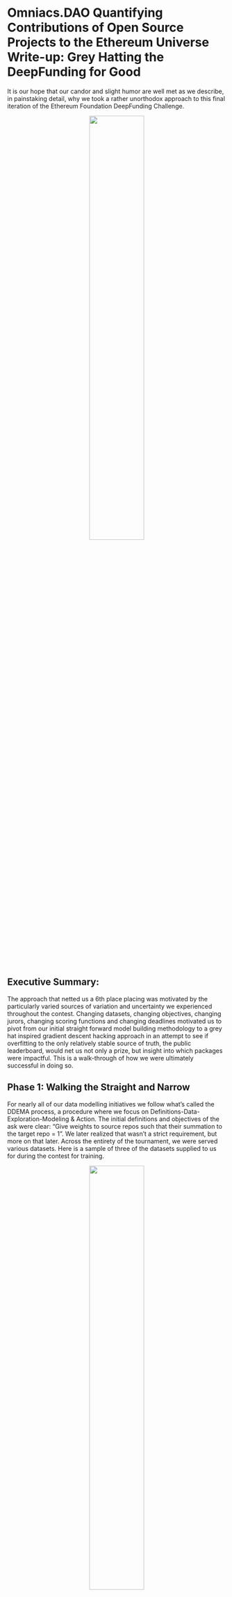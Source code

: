 # Omniacs.DAO Quantifying Contributions of Open Source Projects to the Ethereum Universe Write-up: Grey Hatting the DeepFunding for Good


It is our hope that our candor and slight humor are well met as we describe, in painstaking detail, why we took a rather unorthodox approach to this final iteration of the Ethereum Foundation DeepFunding Challenge.

<p align="center" width="100%"><img src="images/im1.png" alt="" style="width: 50%; max-width: 600px;"></p>


## Executive Summary:

The approach that netted us a 6th place placing was motivated by the particularly varied sources of variation and uncertainty we experienced throughout the contest. Changing datasets, changing objectives, changing jurors, changing scoring functions and changing deadlines motivated us to pivot from our initial straight forward model building methodology to a grey hat inspired gradient descent hacking approach in an attempt to see if overfitting to the only relatively stable source of truth, the public leaderboard, would net us not only a prize, but insight into which packages were impactful. This is a walk-through of how we were ultimately successful in doing so.

## Phase 1: Walking the Straight and Narrow

For nearly all of our data modelling initiatives we follow what’s called the DDEMA process, a procedure where we focus on Definitions-Data-Exploration-Modeling & Action. The initial definitions and objectives of the ask were clear: “Give weights to source repos such that their summation to the target repo = 1”. We later realized that wasn’t a strict requirement, but more on that later. Across the entirety of the tournament, we were served various datasets. Here is a sample of three of the datasets supplied to us for during the contest for training. 

<p align="center" width="100%"><img src="images/im2.png" alt="" style="width: 50%; max-width: 600px;"></p>
<p align="center" width="100%"><img src="images/im3.png" alt="" style="width: 50%; max-width: 600px;"></p>
<p align="center" width="100%"><img src="images/im4.png" alt="" style="width: 50%; max-width: 600px;"></p>

Of these datasets, the most relevant spreadsheets were:
<p align="center" width="100%"><img src="images/im5.png" alt="" style="width: 75%; max-width: 600px;"></p>

The juror data delineated for constructing the weights.
<p align="center" width="100%"><img src="images/im6.png" alt="" style="width: 75%; max-width: 600px;"></p>

The enhanced repo data with stats on popularity and contributors.
<p align="center" width="100%"><img src="images/im7.png" alt="" style="width: 75%; max-width: 600px;"></p>

And the sample submission file with sample weights structured in a format for easy scoring by Pond. This was just enough data for us to begin, and so we did! The first step, before any modeling was to submit a few sample submissions to create a benchmark for our future models. We submitted a few common weighting schemes to see how they fared.  These included:
    • All 0s
    • All 1s
    • Equal proportional weights
    • The sample weights
    • 3 Random Dirichlet constructed weightings

<p align="center" width="100%"><img src="images/im8.png" alt="" style="width: 75%; max-width: 600px;"></p>
<p align="center" width="100%"><img src="images/im9.png" alt="" style="width: 75%; max-width: 600px;"></p>

With these baseline score totals in tow be diligently began our modelling efforts…and got nowhere! We tried:
    • fitting a Bradley Terry model 
    • calculating Elo scores from the number of wins and the multiplier
    • calculating linear combinations of wins and the multiplier as scores
    • fitting random forest models based on repo statistics
    • using ChatGPT to score repos and then create pairwise comparisons
    • a Deep Neural Network trained on Graph Features
    • fit a LightGBM on score derived features
None of these approaches netted us anywhere near a winning score. 


## Phase 2: Bending the Rules
In the middle of our modeling endeavor, there was an announcement of updated training data to be released on September 15th . It was at this point that we decided to shift our focus away from the traditional modeling approach towards one that utilized all of the submissions we had amassed through the prior weeks of modeling. We were no longer interested in trying to refit each of our prior modeling approaches on the new dataset, irrespective of how similar the new data may or may not be to the prior set. This was the start of our grey hat thinking since, by this time, we’d had over 60 model submissions stored in a spreadsheet.

<p align="center" width="100%"><img src="images/im10.gif" alt="" style="width: 100%; max-width: 600px;"></p>

From analyzing the spreadsheet, we derived a few useful insights. These included:
    • realizing that the weights did not have sum to one and, instead, scores could be used
    • some repos were already predetermined to have 0 weight
    • giving a 0 weight to a non-0 weighted package caused large, detrimental swings to the loss score
    • giving a large weight to a very influential package could substantially improve the loss
    • giving a large weight to a non-influential package would moderately damage the loss score
 A univariate analysis on the individual repos was performed by taking the various weights we submitted as the independent variable and the resulting scores as the dependent. It was obvious that this wasn’t a proper representation because of the multivariate nature of the loss function’s value space, but it did give us a solid baseline to initialize our search.

<p align="center" width="100%"><img src="images/im11.gif" alt="" style="width: 100%; max-width: 600px;"></p>

It was at this point we created a “Package Weight Score Simulator” in an attempt to check our work by converting weights back into pairwise comparisons and there wise spitting back a Score estimate.  

<p align="center" width="100%"><img src="images/im12.png" alt="" style="width: 100%; max-width: 600px;"></p>

Performing a grid search to minimize the score of our simulator resulted in our first reasonable breakthrough, a top 10 score.

<p align="center" width="100%"><img src="images/im13.png" alt="" style="width: 50%; max-width: 600px;"></p>

With our new method and a top 10 score, we then committed to the idea of leaderboard hacking as a way to extract the most reliable weights we could then use to recalibrate our simulator and potentially refit our previous models. We then began to design our grid search.  From our experience with the leaderboard thus far, we knew that we’d need to start with a linear sweep (using values 0 – 9) as weights to get a general feel for how the leaderboard scores would look and then move on to an exponential refinement (using values 1, 2, 4, 8, 16, 32, 64, etc.) to analyze the non-linearity of the effects of singular packages on the scoring function. Unfortunately, we were up against a constraint. CryptoPond’s 3 submission per day rule. We stumbled upon an exploit for which we wrote a script that essentially stacked 20 submissions calls in a single API call and shot them through simultaneously, versus trying to submit them one by one. Turns out the API’s system counter wasn’t fully synced with the evaluator and, as a result, we were able to test a ton of submissions all in the same call.  To “more effectively perform discovery”, we employed a few extra Pond accounts and utilized them to execute the grid search.   This process was going smoothly and netted us a top 3 placing within a day.


<p align="center" width="100%"><img src="images/im14.png" alt="" style="width: 75%; max-width: 600px;"></p>

The main insight from this search was that the multiplier from the training set was creating final weights for some packages that were orders of magnitude larger than others.  None of our traditional methods accounted for this and that is why each one failed. We contemplated sitting in 3rd place for a while, knowing we could further optimize, but we agreed to one last submission, and we accidentally jumped to the top of the leaderboard, with a HUGE lead.

<p align="center" width="100%"><img src="images/im15.png" alt="" style="width: 75%; max-width: 600px;"></p>

While we were at the top, we felt that we might as well brag about it…

<p align="center" width="100%"><img src="images/im16.png" alt="" style="width: 75%; max-width: 600px;"></p>

How did we know our position on the leaderboard wouldn’t last forever? First, because we know by nature of overfitting to the leaderboard, we were more subject to variability introduced by changes in the data.  If new data were to be introduced that happened to NOT be similar to the previous set of data, there was a good chance that our model would lose its place. Secondly, we knew our position wouldn’t last because the contest organizers did just that…they introduced more data at the last minute…

<p align="center" width="100%"><img src="images/im17.png" alt="" style="width: 50%; max-width: 600px;"></p>

The leaderboard update did indeed change the scores and rank ordering of the top participants, but not by a huge amount.  This gave us even more confidence that our overfitting approach was working. Why?  In simplest terms, because on the backend the contest organizers knew there was inherent variability in the way jurors were making the pairwise selections and were actively trying to reduce variability. We were unaware of the exact mechanisms, but they were attempting to reign in the inherent inconsistencies between jurors and improve consistency even within individual jurors.  This meant that the “new, unforeseen, private” data was, in small ways, starting to converge to something consistent and if we continued seeking to minimize public leaderboard loss, we’d eventually minimize the private leaderboard loss as well. The update to the leaderboard helped confirm this.

<p align="center" width="100%"><img src="images/im18.png" alt="" style="width: 75%; max-width: 600px;"></p>

Newly embolden, and channeling our inner Dr. Victor Von Doom, we alluded to our plan on Twitter.

<p align="center" width="100%"><img src="images/im19.png" alt="" style="width: 75%; max-width: 600px;"></p>

And just like it says, “Pride comes before a fall”, we left our scripts running too long and the leaderboard went from this…

<p align="center" width="100%"><img src="images/im20.png" alt="" style="width: 75%; max-width: 600px;"></p>

…to this…

<p align="center" width="100%"><img src="images/im21.png" alt="" style="width: 75%; max-width: 600px;"></p>

We had accidentally blown up the leaderboard with our submissions.  Turns out the “exponential refinement” routine was starting to produce high scores on nearly every one of our submissions.  We had a backend procedure that allowed us to aggregate the results into one submission that we would then post officially on our account, unfortunately we let the automated scripts run too long and the dummy accounts were getting scored at the top spots.  As we said in the Telegram, “It's one thing to operate neatly in the shadows and then surprise everyone with a cool retrospective, but it is completely different when we vandalize your public leaderboard and it clearly looks botted.” 

![](images/im22.png)

Once we realized we blew up the leaderboard, we confessed and immediately worked with Bill @ Pond to fix the leaderboard.

![](images/im23.png)

After confessing, we posted our final submission under the main account, and vowed to forever be on the straight and narrow 

![](images/im24.png)


## Phase 3: The Final Results
After disclosing our approach, there were some questions as to why someone would purposefully overfit a model to the leaderboard. The most comprehensive answer actually came by us on Telegram here…

![](images/im25.png)


…but another reason was because as a team, we’ve had experience with overfit models actually performing well on out-of-sample and out-of-time hold out sets. Overfitting is a problem in the sense that you can not reliably know how your model will perform in the future, but it does not mean the model is inherently flawed. If the new data being exposed to the model has the same “variance-covariance structure” as the previous data, it is highly likely the model will actually perform well. In every instance where we overfit a model, we knew that the underlying data was actively being cleaned to reduce variability and therefore was converging in some form. How did that play out here? Our top 2 bots with the lowest cost at the end of our endeavor…

![](images/im26.png)

Actually, ultimately won the contest…

![](images/im27.png)

It wasn’t until the Pond team, rightfully, removed them from the leaderboard, did the leaderboard have a legitimate winner. 
What happened to the official Omniacs.DAO account? We first made an appeal for randomness to take over….

![](images/im28.png)

The “Provisional” Leaderboard was released and we placed 30th …

![](images/im29.png)

…but randomness and juror variance came through for us in the end…

![](images/im30.png)

We jokingly celebrated with a cheeky post on Twitter…

![](images/im31.png)


## Addendums, Insights, Take Aways and Extensions

As a little bit of an addendum, we’ll talk about our experience with the supplemental prediction market setup by seer.pm. Seemingly out the blue, the prediction market was announced to the Telegram…


and just viewing the site itself at

![](images/im32.png)

It included a list of participants who were given partial grants to stake and trade based on their predictions. 

![](images/im33.png)

After reading the documentation on the mathematical underpinnings, https://ethresear.ch/t/deep-funding-a-prediction-market-for-open-source-dependencies/23101, the participation guide, 
https://docs.google.com/document/d/1N4XVq_hC98j6oV2kaXiDY8YV43JnBlcyz4QhEuA7DXQ/edit?usp=drivesdk
the market at https://app.seer.pm/markets/10/what-will-be-the-juror-weight-computed-through-huber-loss-minimization-in-the-lo-2?outcome=argotorg%2Fsolidity and the app itself hosted at deep.seer.pm … we were even more confused 
There were a few important implementations by the lead engineering Clement that made us a bit more comfortable trying.

![](images/im34.png)

In the spirit of cooperation, and to partially make up for our past sins, we tested out the platform, typed up our experience, and shared a set of videos in the Telegram that were later summarized on Twitter here: https://x.com/OmniacsDAO/status/1973434479856267271


![](images/im35.png)

Once we made our first “trade”, we weren’t exactly certain as to what had happened, but after rereading everything we recognized that “trading” in this sense meant purchasing tokens of repositories that had current weights that were below our model’s anticipated weights. 

![](images/im36.png)

This is where we recognized our first disconnect, after making our first trade, we no longer cared about what our weights necessarily were, we only cared about how much weight the packages we had lots of tokens for would resolve to. The higher their weights, the more money we would make . There were a few times, after we released our video, that some of the other data scientists interacting with the market accidentally bid up some of the packages beyond what was reasonable. 

![](images/im37.png)

In these times, such as when the “argotorg/act” repo briefly went to a weight of .075.  Considering we had 12682.04 tokens, it would have been really nice had we been able to sell on the spot for ~$950 . Unfortunately, the user interface didn’t display liquidity not allowed for the easy divesting of singular positioned.  We later found out a way to do so, but didn’t want to completely botch our position experimenting with the seer implemented trading strategies. Having said that, just this small experience of tracking the package weights overtime made it apparently obvious that interacting with the prediction market for these weights was fundamentally different than trying to build a model to more accurately predict the weights.  The objectives of a participant in a prediction market are to make money, and the weights you walk into the market with are just your initial baseline to start your trading position. Diligent tracking of the prices, an early, fast, and reliable execution backend, as well as a prudent risk management strategy are the prerequisite to successfully stepping out of a prediction market in the money. We had only one of these, speed and luck. Speed because we were early in participating and therefore got “good” prices on all of the packages we purchased, and luck because the final resolved weights were heavily in favor of some of the tokens we purchased. 

![](images/im38.png)

## Conclusion

![](images/im39.png)

In the end, this was an awesome experience that expanded our understanding of Ethereum infrastructure, public goods funding, and even a tad about prediction markets.  We’d love to do some research using AI to replicate human judgement. The process would be emulating a RLHF procedure where we’d have the jurors complete a survey on what they think makes for a good infrastructure package, have them perform a few sample comparisons, convert these juror preferences into a “juror specific” prompt that can be used to make other comparisons.  We’d then create the feedback loop where AI selected comparisons would be made using the juror prompt and then shown to the juror for which they’d then rate the quality of the comparisons. We’d then use that feedback to update the prompt, repeating the process as we track inter-rater reliability metrics as they converge between the AI and the juror.  This approach will likely yield valuable, scalable and accurate results.
We look forward to working with all other public goods enthusiasts as we push the mission of an open world onward.

Do you want to see public goods win? Do want to support do-gooders that experiment across the open source web3 landscape? If so, grab a bag of $IACS and hodl to show your commitment to the digital commons! 






